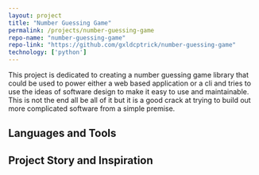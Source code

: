 ```yaml
---
layout: project
title: "Number Guessing Game"
permalink: /projects/number-guessing-game
repo-name: "number-guessing-game"
repo-link: "https://github.com/gxldcptrick/number-guessing-game"
technology: ['python']
---
```

This project is dedicated to creating a number guessing game library that could be used to power either a web based application or a cli and tries to use the ideas of software design to make it easy to use and maintainable. This is not the end all be all of it but it is a good crack at trying to build out more complicated software from a simple premise.

## Languages and Tools

## Project Story and Inspiration

